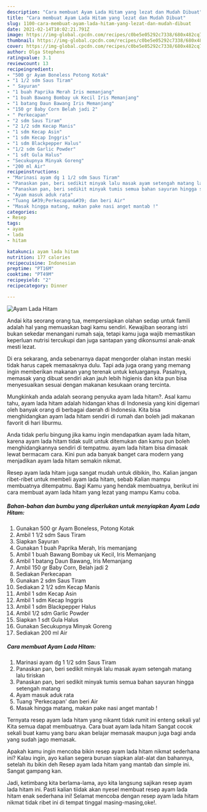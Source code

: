 ```yaml
---
description: "Cara membuat Ayam Lada Hitam yang lezat dan Mudah Dibuat"
title: "Cara membuat Ayam Lada Hitam yang lezat dan Mudah Dibuat"
slug: 1100-cara-membuat-ayam-lada-hitam-yang-lezat-dan-mudah-dibuat
date: 2021-02-14T10:02:21.791Z
image: https://img-global.cpcdn.com/recipes/c0be5e05292c7338/680x482cq70/ayam-lada-hitam-foto-resep-utama.jpg
thumbnail: https://img-global.cpcdn.com/recipes/c0be5e05292c7338/680x482cq70/ayam-lada-hitam-foto-resep-utama.jpg
cover: https://img-global.cpcdn.com/recipes/c0be5e05292c7338/680x482cq70/ayam-lada-hitam-foto-resep-utama.jpg
author: Olga Stephens
ratingvalue: 3.1
reviewcount: 13
recipeingredient:
- "500 gr Ayam Boneless Potong Kotak"
- "1 1/2 sdm Saus Tiram"
- " Sayuran"
- "1 buah Paprika Merah Iris memanjang"
- "1 buah Bawang Bombay uk Kecil Iris Memanjang"
- "1 batang Daun Bawang Iris Memanjang"
- "150 gr Baby Corn Belah jadi 2"
- " Perkecapan"
- "2 sdm Saus Tiram"
- "2 1/2 sdm Kecap Manis"
- "1 sdm Kecap Asin"
- "1 sdm Kecap Inggris"
- "1 sdm Blackpepper Halus"
- "1/2 sdm Garlic Powder"
- "1 sdt Gula Halus"
- "Secukupnya Minyak Goreng"
- "200 ml Air"
recipeinstructions:
- "Marinasi ayam dg 1 1/2 sdm Saus Tiram"
- "Panaskan pan, beri sedikit minyak lalu masak ayam setengah matang lalu tiriskan"
- "Panaskan pan, beri sedikit minyak tumis semua bahan sayuran hingga setengah matang"
- "Ayam masuk aduk rata"
- "Tuang &#39;Perkecapan&#39; dan beri Air"
- "Masak hingga matang, makan pake nasi anget mantab !"
categories:
- Resep
tags:
- ayam
- lada
- hitam

katakunci: ayam lada hitam 
nutrition: 177 calories
recipecuisine: Indonesian
preptime: "PT16M"
cooktime: "PT49M"
recipeyield: "2"
recipecategory: Dinner

---
```



![Ayam Lada Hitam](https://img-global.cpcdn.com/recipes/c0be5e05292c7338/680x482cq70/ayam-lada-hitam-foto-resep-utama.jpg)

Andai kita seorang orang tua, mempersiapkan olahan sedap untuk famili adalah hal yang memuaskan bagi kamu sendiri. Kewajiban seorang istri bukan sekedar menangani rumah saja, tetapi kamu juga wajib memastikan keperluan nutrisi tercukupi dan juga santapan yang dikonsumsi anak-anak mesti lezat.

Di era  sekarang, anda sebenarnya dapat mengorder olahan instan meski tidak harus capek memasaknya dulu. Tapi ada juga orang yang memang ingin memberikan makanan yang terenak untuk keluarganya. Pasalnya, memasak yang dibuat sendiri akan jauh lebih higienis dan kita pun bisa menyesuaikan sesuai dengan makanan kesukaan orang tercinta. 



Mungkinkah anda adalah seorang penyuka ayam lada hitam?. Asal kamu tahu, ayam lada hitam adalah hidangan khas di Indonesia yang kini digemari oleh banyak orang di berbagai daerah di Indonesia. Kita bisa menghidangkan ayam lada hitam sendiri di rumah dan boleh jadi makanan favorit di hari liburmu.

Anda tidak perlu bingung jika kamu ingin mendapatkan ayam lada hitam, karena ayam lada hitam tidak sulit untuk ditemukan dan kamu pun boleh menghidangkannya sendiri di tempatmu. ayam lada hitam bisa dimasak lewat bermacam cara. Kini pun ada banyak banget cara modern yang menjadikan ayam lada hitam semakin nikmat.

Resep ayam lada hitam juga sangat mudah untuk dibikin, lho. Kalian jangan ribet-ribet untuk membeli ayam lada hitam, sebab Kalian mampu membuatnya ditempatmu. Bagi Kamu yang hendak membuatnya, berikut ini cara membuat ayam lada hitam yang lezat yang mampu Kamu coba.

<!--inarticleads1-->

##### Bahan-bahan dan bumbu yang diperlukan untuk menyiapkan Ayam Lada Hitam:

1. Gunakan 500 gr Ayam Boneless, Potong Kotak
1. Ambil 1 1/2 sdm Saus Tiram
1. Siapkan  Sayuran
1. Gunakan 1 buah Paprika Merah, Iris memanjang
1. Ambil 1 buah Bawang Bombay uk Kecil, Iris Memanjang
1. Ambil 1 batang Daun Bawang, Iris Memanjang
1. Ambil 150 gr Baby Corn, Belah jadi 2
1. Sediakan  Perkecapan
1. Gunakan 2 sdm Saus Tiram
1. Sediakan 2 1/2 sdm Kecap Manis
1. Ambil 1 sdm Kecap Asin
1. Ambil 1 sdm Kecap Inggris
1. Ambil 1 sdm Blackpepper Halus
1. Ambil 1/2 sdm Garlic Powder
1. Siapkan 1 sdt Gula Halus
1. Gunakan Secukupnya Minyak Goreng
1. Sediakan 200 ml Air




<!--inarticleads2-->

##### Cara membuat Ayam Lada Hitam:

1. Marinasi ayam dg 1 1/2 sdm Saus Tiram
1. Panaskan pan, beri sedikit minyak lalu masak ayam setengah matang lalu tiriskan
1. Panaskan pan, beri sedikit minyak tumis semua bahan sayuran hingga setengah matang
1. Ayam masuk aduk rata
1. Tuang &#39;Perkecapan&#39; dan beri Air
1. Masak hingga matang, makan pake nasi anget mantab !




Ternyata resep ayam lada hitam yang nikamt tidak rumit ini enteng sekali ya! Kita semua dapat membuatnya. Cara buat ayam lada hitam Sangat cocok sekali buat kamu yang baru akan belajar memasak maupun juga bagi anda yang sudah jago memasak.

Apakah kamu ingin mencoba bikin resep ayam lada hitam nikmat sederhana ini? Kalau ingin, ayo kalian segera buruan siapkan alat-alat dan bahannya, setelah itu bikin deh Resep ayam lada hitam yang mantab dan simple ini. Sangat gampang kan. 

Jadi, ketimbang kita berlama-lama, ayo kita langsung sajikan resep ayam lada hitam ini. Pasti kalian tiidak akan nyesel membuat resep ayam lada hitam enak sederhana ini! Selamat mencoba dengan resep ayam lada hitam nikmat tidak ribet ini di tempat tinggal masing-masing,oke!.

